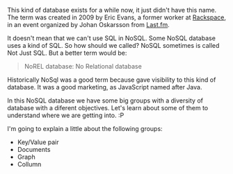 
This kind of database exists for a while now, it just didn't have this name. The term was created in 2009 by Eric Evans, a former worker at [Rackspace](http://www.rackspace.com/), in an event organized by Johan Oskarsson from [Last.fm](Last.fm).

It doesn't mean that we can't use SQL in NoSQL. Some NoSQL database uses a kind of SQL. So how should we called? NoSQL sometimes is called Not Just SQL. But a better term would be:

> NoREL database: No Relational database

Historically NoSql was a good term because gave visibility to this kind of database. It was a good marketing, as JavaScript named after Java. 

In this NoSQL database we have some big groups with a diversity of database with a diferent objectives. Let's learn about some of them to understand where we are getting into. :P

I'm going to explain a little about the following groups:

- Key/Value pair
- Documents
- Graph
- Collumn
